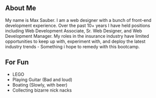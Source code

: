 ## About Me
My name is Max Sauber. I am a web designer with a bunch of front-end development experience. 
Over the past 10+ years I have held positions including Web Development Associate, Sr. Web Designer, and Web Development Manager.
My roles in the insurance industry have limited opportunities to keep up with, experiment with, and deploy the latest industry trends - Something i hope to remedy with this bootcamp.

## For Fun
* LEGO
* Playing Guitar (Bad and loud)
* Boating (Slowly, with beer)
* Collecting bizarre nick nacks